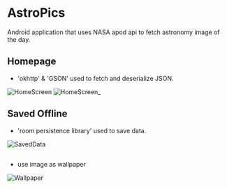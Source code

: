 # AstroPics
Android application that uses NASA apod api to fetch astronomy image of the day.
## Homepage
 - 'okhttp' & 'GSON' used to fetch and deserialize JSON.
 
![HomeScreen](https://user-images.githubusercontent.com/30142553/79695907-10b21400-8297-11ea-87b0-2a7cf450f2ea.png)
![HomeScreen_](https://user-images.githubusercontent.com/30142553/79695966-7dc5a980-8297-11ea-8143-2759598d3fda.png)

## Saved Offline
 - 'room persistence library' used to save data.
 
![SavedData](https://user-images.githubusercontent.com/30142553/79696228-098c0580-8299-11ea-80bb-8acdd61f7c5a.png)

## 
 - use image as wallpaper
 
![Wallpaper](https://user-images.githubusercontent.com/30142553/79696546-ec583680-829a-11ea-8784-bc40d4070694.png)
